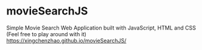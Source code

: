 # movieSearchJS
Simple Movie Search Web Application built with JavaScript, HTML and CSS (Feel free to play around with it)
https://xingchenzhao.github.io/movieSearchJS/
